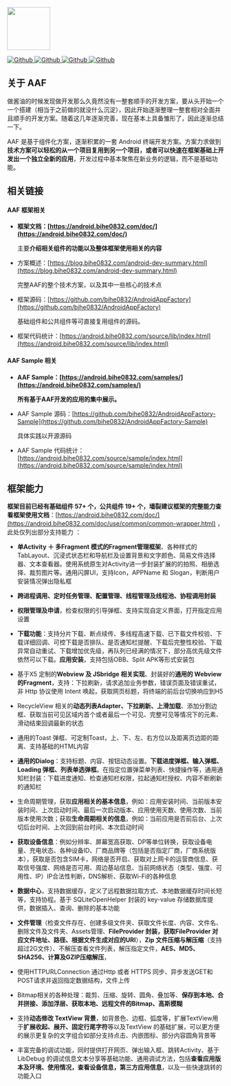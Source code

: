<img src="https://blog.bihe0832.com/public/img/androidappfactory.png" height="100px" />

[ ![Github](https://img.shields.io/badge/bihe0832-AndroidAppFactory-brightgreen?style=social) ](https://github.com/bihe0832/AndroidAppFactory)
[ ![Github](https://img.shields.io/github/last-commit/bihe0832/AndroidAppFactory) ](https://github.com/bihe0832/AndroidAppFactory)
[ ![Github](https://img.shields.io/github/stars/bihe0832/AndroidAppFactory?style=social) ](https://github.com/bihe0832/AndroidAppFactory)
[ ![Github](https://img.shields.io/bitbucket/issues/bihe0832/AndroidAppFactory) ](https://github.com/bihe0832/AndroidAppFactory)

## 关于 AAF

做酱油的时候发现做开发那么久竟然没有一整套顺手的开发方案，要从头开始一个一个搭建（相当于之前做的就没什么沉淀），因此开始逐渐整理一整套相对全面并且顺手的开发方案。随着这几年逐渐完善，现在基本上具备雏形了，因此逐渐总结一下。

AAF 是基于组件化方案，逐渐积累的一套 Android 终端开发方案。方案力求做到**技术方案可以轻松的从一个项目复用到另一个项目，或者可以快速在框架基础上开发出一个独立全新的应用**，开发过程中基本聚焦在新业务的逻辑，而不是基础功能。

## 相关链接

#### AAF 框架相关

- **框架文档：[https://android.bihe0832.com/doc/](https://android.bihe0832.com/doc/)**

    主要**介绍相关组件的功能以及整体框架使用相关的内容**

- 方案概述：[https://blog.bihe0832.com/android-dev-summary.html](https://blog.bihe0832.com/android-dev-summary.html)

	完整AAF的整个技术方案，以及其中一些核心的技术点
	
- 框架源码：[https://github.com/bihe0832/AndroidAppFactory](https://github.com/bihe0832/AndroidAppFactory)
	
    基础组件和公共组件等可直接复用组件的源码。
	
- 框架代码统计：[https://android.bihe0832.com/source/lib/index.html](https://android.bihe0832.com/source/lib/index.html)

#### AAF Sample 相关

- **AAF Sample：[https://android.bihe0832.com/samples/](https://android.bihe0832.com/samples/)**

    **所有基于AAF开发的应用的集中展示。**

- AAF Sample 源码：[https://github.com/bihe0832/AndroidAppFactory-Sample](https://github.com/bihe0832/AndroidAppFactory-Sample)

	具体实践以开源源码

- AAF Sample 代码统计：[https://android.bihe0832.com/source/sample/index.html](https://android.bihe0832.com/source/sample/index.html)

## 框架能力

**框架目前已经有基础组件 57+ 个，公共组件 19+ 个，墙裂建议框架的完整能力查看框架使用文档**：[https://android.bihe0832.com/doc/](https://android.bihe0832.com/doc/use/common/common-wrapper.html) ，此处仅列出部分支持能力 ：

- **单Activity ＋ 多Fragment 模式的Fragment管理框架**、各种样式的  TabLayout、沉浸式状态栏和导航栏及设置背景和文字颜色、简易文件选择器、文本查看器。使用系统原生对Activity进一步封装扩展的的拍照、相册选择、裁剪图片等。通用闪屏UI，支持Icon，APPName 和 Slogan，判断用户安装情况弹出隐私框

- **跨进程调用、定时任务管理、配置管理、线程管理及线程池、协程调用封装**

- **权限管理及申请**，检查权限的引导弹框、支持实现自定义界面，打开指定应用设置

- **下载功能**：支持分片下载、断点续传、多线程高速下载、已下载文件校验、下载详细回调、可控下载是否排队、是否通知栏提醒、下载后完整性校验、下载异常自动重试、下载增加优先级，再队列已经满的情况下，部分高优先级文件依然可以下载。**应用安装**，支持包括OBB、Split APK等形式安装包

- 基于X5 定制的**Webview 及 JSbridge 相关实现**、封装好的**通用的 Webview 的Fragment**，支持：下拉刷新，请求追加业务参数，错误页面及错误重试，非 Http 协议使用 Intent 唤起，获取网页标题，将终端的前后台切换响应到H5

- RecycleView 相关的**动态列表Adapter、下拉刷新、上滑加载**、添加分割边框、获取当前可见区域内首个或者最后一个可见、完整可见等情况下的元素、滑动结束回调最新的状态

- 通用的Toast 弹框、可定制Toast，上、下、左、右方位以及距离页边距的距离、支持基础的HTML内容

- **通用的Dialog**：支持标题、内容、按钮动态设置。**下载进度弹框、输入弹框、Loading 弹框、列表单选弹框**。在指定位置弹菜单列表、快捷操作等，通用通知栏封装：下载进度通知、检查通知栏权限，拉起通知栏授权、内容不断刷新的通知栏

- 生命周期管理，获取**应用相关的基本信息**，例如：应用安装时间、当前版本安装时间、上次启动时间、最后一次启动版本、应用使用天数、使用次数、当前版本使用次数；获取**生命周期相关的信息**，例如：当前应用是否前后台、上次切后台时间、上次回到前台时间、本次启动时间

- **获取设备信息**：例如分辨率、屏幕宽高获取、DP等单位转换，获取设备电量、充电状态、各种设备ID、厂商品牌等（包括是否指定厂商，厂商系统版本），获取是否包含SIM卡，网络是否开启、获取对上网卡的运营商信息、获取信号强度、网络是否可用、周边基站信息、当前网络状态（类型、强度、可用性、IP）IP合法性判断，DNS解析、获取Wi-Fi的各种信息

- **数据中心**，支持数据缓存，定义了远程数据拉取方式、本地数据缓存时间长短等，支持协程。基于 SQLiteOpenHelper 封装的 key-value 存储数据库提供，数据插入、查询、删除的基本功能

- **文件管理**（检查文件存在、创建多级文件夹、获取文件长度、内容、文件名、删除文件及文件夹、Assets管理、**FileProvider 封装，获取FileProvider 对应文件地址、路径、根据文件生成对应的URI**），**Zip 文件压缩与解压缩**（支持超过2G文件）、不解压查看文件列表，解压指定文件，**AES、MD5、SHA256、计算及GZIP压缩解压**，

- 使用HTTPURLConnection 通过Http 或者 HTTPS 同步、异步发送GET和POST请求并返回指定数据结构，文件上传

- Bitmap相关的各种处理：裁剪、压缩、旋转、圆角、叠加等、**保存到本地、合并拼接、添加浮层、获取本地、远程文件的Bitmap、高斯模糊**

- 支持**动态修改 TextView 背景**，如背景色、边框、弧度等，扩展TextView用于**扩展收起、展开、固定行尾字符**等以及TextView 的基础扩展，可以更方便的展示更复杂的文字组合如部分支持点击、内嵌图标、部分内容圆角背景等

- 丰富完备的调试功能，同时提供打开网页、弹出输入框、跳转Activity、基于 LibDebug 的调试信息文本分享等基础功能、通用调试方法，包括**查看应用版本及环境、使用情况，查看设备信息，第三方应用信息**，以及一些快速跳转的功能入口

